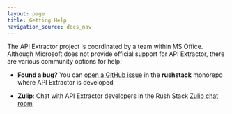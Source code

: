 ```yaml
---
layout: page
title: Getting Help
navigation_source: docs_nav
---
```


The API Extractor project is coordinated by a team within MS Office.  Although Microsoft does not provide official
support for API Extractor, there are various community options for help:

- **Found a bug?** You can [open a GitHub issue](https://github.com/microsoft/rushstack/issues)
  in the **rushstack** monorepo where API Extractor is developed

- **Zulip**: Chat with API Extractor developers in the Rush Stack
  [Zulip chat room](https://rushstack.zulipchat.com/)
